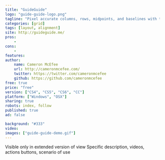 ```yaml
---
title: "GuideGuide"
logo: "guide-guide-logo.png"
tagline: "Pixel accurate columns, rows, midpoints, and baselines with the click of a button."
categories: [grid]
tags: [layout, alignment]
site: http://guideguide.me/
pros:
    -
cons:
    - 
features: 
author:
    name: Cameron McEfee
    url: http://cameronmcefee.com/
    twitter: https://twitter.com/cameronmcefee
    github: https://github.com/cameronmcefee
free: true
price: "free"
version: ["CS4", "CS5", "CS6", "CC"]
platform: ["Windows", "OSX"]
sharing: true
robots: index, follow
published: true
ad: false

background: "#333"
video:
images: ["guide-guide-demo.gif"]
---
```


Visible only in extended version of view
Specific description, videos, actions buttons, scenario of use